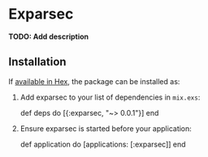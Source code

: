 # Exparsec

**TODO: Add description**

## Installation

If [available in Hex](https://hex.pm/docs/publish), the package can be installed as:

  1. Add exparsec to your list of dependencies in `mix.exs`:

        def deps do
          [{:exparsec, "~> 0.0.1"}]
        end

  2. Ensure exparsec is started before your application:

        def application do
          [applications: [:exparsec]]
        end

